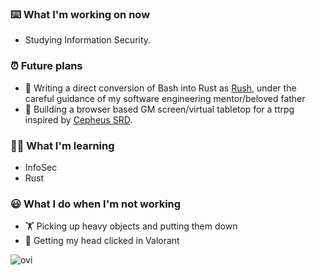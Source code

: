 ### ⌨️ What I'm working on now
  - Studying Information Security.

### ⏰ Future plans
  - 🦀 Writing a direct conversion of Bash into Rust as [Rush](https://github.com/kalebskeithley/rush), under the careful guidance of my software engineering mentor/beloved father
  - 👾 Building a browser based GM screen/virtual tabletop for a ttrpg inspired by [Cepheus SRD](https://www.orffenspace.com/cepheus-srd/).

### 👨‍🎓 What I'm learning
  - InfoSec
  - Rust

### 😃 What I do when I'm not working
  - 🏋️ Picking up heavy objects and putting them down
  - 🤡 Getting my head clicked in Valorant

<img src="https://github-readme-stats.vercel.app/api/top-langs?username=Raeki&show_icons=true&locale=en&langs_count=10&layout=compact&theme=dark" alt="ovi" /> 

<!---
[![Raeki's LeetCode stats](https://leetcode-stats-six.vercel.app/api?username=Raeki)](https://github.com/Raeki/Raeki/README)
-->
